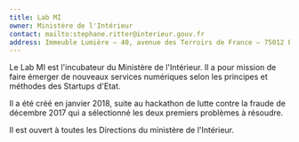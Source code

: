 ```yaml
---
title: Lab MI
owner: Ministère de l'Intérieur
contact: mailto:stephane.ritter@interieur.gouv.fr
address: Immeuble Lumière – 40, avenue des Terroirs de France – 75012 Paris
---
```

Le Lab MI est l'incubateur du Ministère de l'Intérieur. Il a pour mission de faire émerger de nouveaux services numériques selon les principes et méthodes des Startups d'Etat.

Il a été créé en janvier 2018, suite au hackathon de lutte contre la fraude de décembre 2017 qui a sélectionné les deux premiers problèmes à résoudre.

Il est ouvert à toutes les Directions du ministère de l'Intérieur.

